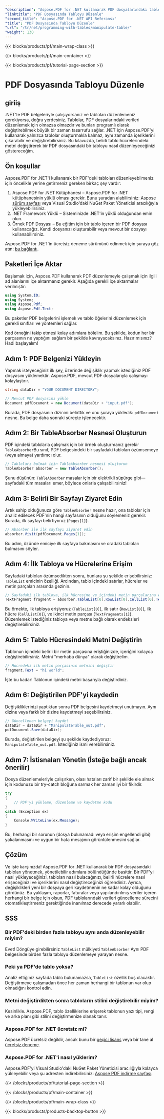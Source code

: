 ```yaml
---
"description": "Aspose.PDF for .NET kullanarak PDF dosyalarındaki tabloları nasıl düzenleyeceğinizi adım adım anlatan, kod örnekleri ve en iyi uygulamaları içeren bir eğitimle öğrenin."
"linktitle": "PDF Dosyasında Tabloyu Düzenle"
"second_title": "Aspose.PDF for .NET API Referansı"
"title": "PDF Dosyasında Tabloyu Düzenle"
"url": "/tr/net/programming-with-tables/manipulate-table/"
"weight": 130
---
```


{{< blocks/products/pf/main-wrap-class >}}

{{< blocks/products/pf/main-container >}}

{{< blocks/products/pf/tutorial-page-section >}}

# PDF Dosyasında Tabloyu Düzenle

## giriiş

.NET'te PDF belgeleriyle çalışıyorsanız ve tabloları düzenlemeniz gerekiyorsa, doğru yerdesiniz. Tablolar, PDF dosyalarındaki verileri düzenlemek için olmazsa olmazdır ve bunları programlı olarak değiştirebilmek büyük bir zaman tasarrufu sağlar. .NET için Aspose.PDF'yi kullanarak yalnızca tablolar oluşturmakla kalmaz, aynı zamanda içeriklerini çıkarabilir ve değiştirebilirsiniz. Bu kılavuzda, belirli tablo hücrelerindeki metni değiştirerek bir PDF dosyasındaki bir tabloyu nasıl düzenleyeceğinizi göstereceğim.

## Ön koşullar

Aspose.PDF for .NET'i kullanarak bir PDF'deki tabloları düzenleyebilmeniz için öncelikle yerine getirmeniz gereken birkaç şey vardır:

1. Aspose.PDF for .NET Kütüphanesi – Aspose.PDF for .NET kütüphanesinin yüklü olması gerekir. Bunu şuradan alabilirsiniz: [Aspose sürüm sayfası](https://releases.aspose.com/pdf/net/) veya Visual Studio'daki NuGet Paket Yöneticisi aracılığıyla yükleyebilirsiniz.
2. .NET Framework Yüklü – Sisteminizde .NET'in yüklü olduğundan emin olun.
3. Örnek PDF Dosyası – Bu eğitim için bir tablo içeren bir PDF dosyası kullanacağız. Kendi dosyanızı oluşturabilir veya mevcut bir dosyayı kullanabilirsiniz.

Aspose.PDF for .NET'in ücretsiz deneme sürümünü edinmek için şuraya göz atın: [bu bağlantı](https://releases.aspose.com/).

## Paketleri İçe Aktar

Başlamak için, Aspose.PDF kullanarak PDF düzenlemeyle çalışmak için ilgili ad alanlarını içe aktarmanız gerekir. Aşağıda gerekli içe aktarmalar verilmiştir:

```csharp
using System.IO;
using System;
using Aspose.Pdf;
using Aspose.Pdf.Text;
```

Bu paketler PDF belgelerini işlemek ve tablo öğelerini düzenlemek için gerekli sınıfları ve yöntemleri sağlar.

Kod örneğini takip etmesi kolay adımlara bölelim. Bu şekilde, kodun her bir parçasının ne yaptığını sağlam bir şekilde kavrayacaksınız. Hazır mısınız? Hadi başlayalım!

## Adım 1: PDF Belgenizi Yükleyin

Yapmak isteyeceğiniz ilk şey, üzerinde değişiklik yapmak istediğiniz PDF dosyasını yüklemektir. Aspose.PDF, mevcut PDF dosyalarıyla çalışmayı kolaylaştırır.

```csharp
string dataDir = "YOUR DOCUMENT DIRECTORY";

// Mevcut PDF dosyasını yükle
Document pdfDocument = new Document(dataDir + "input.pdf");
```

Burada, PDF dosyasının dizinini belirttik ve onu şuraya yükledik: `pdfDocument` nesne. Bu belge daha sonraki süreçte işlenecektir.

## Adım 2: Bir TableAbsorber Nesnesi Oluşturun

PDF içindeki tablolarla çalışmak için bir örnek oluşturmanız gerekir `TableAbsorber`Bu sınıf, PDF belgesindeki bir sayfadaki tabloları özümsemeye (veya almaya) yardımcı olur.

```csharp
// Tabloları bulmak için TableAbsorber nesnesi oluşturun
TableAbsorber absorber = new TableAbsorber();
```

Şunu düşünün: `TableAbsorber` masalar için bir elektrikli süpürge gibi—sayfadaki tüm masaları emer, böylece onlarla çalışabilirsiniz!

## Adım 3: Belirli Bir Sayfayı Ziyaret Edin

Artık sahip olduğunuza göre `TableAbsorber` nesne hazır, ona tablolar için analiz edilecek PDF'nin hangi sayfasının olduğunu söylemeniz gerekir. Burada, ilk sayfayı belirtiyoruz (`Pages[1]`).

```csharp
// Absorber ile ilk sayfayı ziyaret edin
absorber.Visit(pdfDocument.Pages[1]);
```

Bu adım, özünde emiciye ilk sayfaya bakmasını ve oradaki tabloları bulmasını söyler.

## Adım 4: İlk Tabloya ve Hücrelerine Erişim

Sayfadaki tabloları özümsedikten sonra, bunlara şu şekilde erişebilirsiniz: `TableList` emicinin özelliği. Ardından, tablo içindeki satırlar, hücreler ve metin parçaları arasında gezinin.

```csharp
// Sayfadaki ilk tabloya, ilk hücresine ve içindeki metin parçalarına erişin
TextFragment fragment = absorber.TableList[0].RowList[0].CellList[0].TextFragments[1];
```

Bu örnekte, ilk tabloya erişiyoruz (`TableList[0]`), ilk satır (`RowList[0]`), ilk hücre (`CellList[0]`), ve ikinci metin parçası (`TextFragments[1]`). Düzenlemek istediğiniz tabloya veya metne bağlı olarak endeksleri değiştirebilirsiniz.

## Adım 5: Tablo Hücresindeki Metni Değiştirin

Tablonun içindeki belirli bir metin parçasına eriştiğinizde, içeriğini kolayca değiştirebilirsiniz. Metni "merhaba dünya" olarak değiştirelim.

```csharp
// Hücredeki ilk metin parçasının metnini değiştir
fragment.Text = "hi world";
```

İşte bu kadar! Tablonun içindeki metni başarıyla değiştirdiniz.

## Adım 6: Değiştirilen PDF'yi kaydedin

Değişikliklerinizi yaptıktan sonra PDF belgesini kaydetmeyi unutmayın. Aynı dizine veya farklı bir dizine kaydetmeyi seçebilirsiniz.

```csharp
// Güncellenen belgeyi kaydet
dataDir = dataDir + "ManipulateTable_out.pdf";
pdfDocument.Save(dataDir);
```

Burada, değiştirilen belgeyi şu şekilde kaydediyoruz: `ManipulateTable_out.pdf`. İstediğiniz ismi verebilirsiniz.

## Adım 7: İstisnaları Yönetin (İsteğe bağlı ancak önerilir)

Dosya düzenlemeleriyle çalışırken, olası hataları zarif bir şekilde ele almak için kodunuzu bir try-catch bloğuna sarmak her zaman iyi bir fikirdir.

```csharp
try
{
    // PDF'yi yükleme, düzenleme ve kaydetme kodu
}
catch (Exception ex)
{
    Console.WriteLine(ex.Message);
}
```

Bu, herhangi bir sorunun (dosya bulunamadı veya erişim engellendi gibi) yakalanmasını ve uygun bir hata mesajının görüntülenmesini sağlar.

## Çözüm

Ve işte karşınızda! Aspose.PDF for .NET kullanarak bir PDF dosyasındaki tabloları yönetmek, yönetilebilir adımlara bölündüğünde basittir. Bir PDF'yi nasıl yükleyeceğinizi, tabloları nasıl bulacağınızı, belirli hücrelere nasıl erişeceğinizi ve içeriklerini nasıl değiştireceğinizi öğrendiniz. Ayrıca, değişiklikleri yeni bir dosyaya geri kaydetmenin ne kadar kolay olduğunu gördünüz. Bu yaklaşım, raporlar, faturalar veya yapılandırılmış veriler içeren herhangi bir belge için olsun, PDF tablolarındaki verileri güncelleme sürecini otomatikleştirmeniz gerektiğinde inanılmaz derecede yararlı olabilir.

## SSS

### Bir PDF'deki birden fazla tabloyu aynı anda düzenleyebilir miyim?  
Evet! Döngüye girebilirsiniz `TableList` mülkiyeti `TableAbsorber` Aynı PDF belgesinde birden fazla tabloyu düzenlemeye yarayan nesne.

### Peki ya PDF'de tablo yoksa?  
Analiz ettiğiniz sayfada tablo bulunamazsa, `TableList` özellik boş olacaktır. Değiştirmeye çalışmadan önce her zaman herhangi bir tablonun var olup olmadığını kontrol edin.

### Metni değiştirdikten sonra tabloların stilini değiştirebilir miyim?  
Kesinlikle. Aspose.PDF, tablo özelliklerine erişerek tablonun yazı tipi, rengi ve arka planı gibi stilini değiştirmenize olanak tanır.

### Aspose.PDF for .NET ücretsiz mi?  
Aspose.PDF ücretsiz değildir, ancak bunu bir [geçici lisans](https://purchase.aspose.com/temporary-license/) veya bir tane al [ücretsiz deneme](https://releases.aspose.com/).

### Aspose.PDF for .NET'i nasıl yüklerim?  
Aspose.PDF'yi Visual Studio'daki NuGet Paket Yöneticisi aracılığıyla kolayca yükleyebilir veya şu adresten indirebilirsiniz: [Aspose PDF indirme sayfası](https://releases.aspose.com/pdf/net/).

{{< /blocks/products/pf/tutorial-page-section >}}

{{< /blocks/products/pf/main-container >}}

{{< /blocks/products/pf/main-wrap-class >}}

{{< blocks/products/products-backtop-button >}}